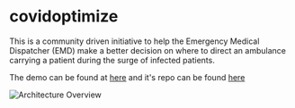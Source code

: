 # covidoptimize

This is a community driven initiative to help the Emergency Medical Dispatcher (EMD) make a better decision on where to direct an ambulance carrying a patient during the surge of infected patients.

The demo can be found at [here](https://www.covidoptimize.org) and it's repo can be found [here](https://github.com/ahmadshahrour951/syringe)

![Architecture Overview](|'general_arch.png')
